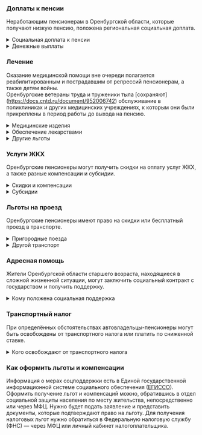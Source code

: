 ### Доплаты к пенсии
Неработающим пенсионерам в Оренбургской области, которые получают низкую пенсию, положена региональная социальная доплата. 
<details>
<summary>Социальная доплата к пенсии</summary>
В Оренбургской области региональный прожиточный минимум пенсионера ниже общефедерального. Поэтому неработающим пенсионерам с низкой пенсией положена федеральная социальная доплата до российского прожиточного минимума пенсионера. 
В 2021 году эта сумма [составляет](https://pfr.gov.ru/grazhdanam/pensionres/soc_doplata/~7905) 10 022 рубля. Для назначения выплаты нужно обращаться в территориальное отделение Пенсионного фонда по месту своего жительства.
</details>
<details>

<summary>Денежные выплаты</summary>
Если пенсионер относится к льготной категории, ему положена ежемесячная денежная выплата (ЕДВ), которую регулярно индексируют. 
ЕДВ в сумме 300 рублей [выплачивают](https://docs.cntd.ru/document/952006742) Оренбургским ветеранам труда, труженикам тыла и жертвам политических репрессий, а также детям войны (родившимся с 3 сентября 1927 года по 3 сентября 1945 года).
</details>

### Лечение
Оказание медицинской помощи вне очереди полагается реабилитированным и пострадавшим от репрессий пенсионерам, а также детям войны.  
Оренбургские ветераны труда и труженики тыла [сохраняют] (https://docs.cntd.ru/document/952006742) обслуживание в поликлиниках и других медицинских учреждениях, к которым они были прикреплены в период работы до выхода на пенсию.
<details>

<summary>Медицинские изделия</summary>
Оренбургским ветеранам труда, труженикам тыла и реабилитированным пенсионерам также [полагается]( https://docs.cntd.ru/document/952006784) бесплатное изготовление и ремонт зубных протезов. Льгота не распространяется на расходы по оплате стоимости драгоценных металлов и металлокерамики. 
</details>

<details>
<summary>Обеспечение лекарствами</summary>
Оренбургские реабилитированные и пострадавшие от репрессий пенсионеры лекарственными препаратами по назначению врача [обеспечиваются]( https://docs.cntd.ru/document/945010715) бесплатно.
</details>

<details>
<summary>Другие льготы</summary>
Труженикам тыла, реабилитированным и пострадавшим от репрессий пенсионерам и детям войны предоставляется внеочередной приём в дома-интернаты для престарелых и инвалидов и учреждения социального обслуживания.  
Пенсионерам, нуждающимся в медицинской помощи по направлению областного департамента здравоохранения или государственного медучреждения (за исключением реабилитации и санаторно-курортного лечения), а также в проезде к месту лечения, [выплачивается] (https://docs.cntd.ru/document/570742553 ) сумма в размере до 30 000 рублей, но не более двух раз в течение календарного года.
</details>


### Услуги ЖКХ
Оренбургские пенсионеры могут получить скидки на оплату услуг ЖКХ, а также разные компенсации и субсидии. 

<details>
<summary>Скидки и компенсации</summary>
Оренбургским труженикам тыла и детям войны полностью [возмещаются]( https://docs.cntd.ru/document/952006742) расходы на оплату услуг за обращение с ТКО (вывоз мусора). Ветеранам труда компенсируется 50% абонентской платы за стационарный телефон и радио. 
Также компенсируется оплата взносов на капремонт членам семьи жертв политических репрессий и иждивенцам ветеранов труда. Компенсация рассчитывается, исходя из установленных в регионе минимального взноса на капремонт за 1 кв. метр и размера стандарта нормативной площади жилого помещения.  
Одинокие неработающие пенсионеры по достижении 70 лет освобождаются от взносов на капремонт на 50%, а с 80-летнего возраста — полностью. Льгота распространяется также на граждан указанного возраста, семья которых состоит из неработающих граждан пенсионного возраста (мужчины — старше 60 лет, женщины — 55 лет) и (или) инвалидов I и ll группы. 
Реабилитированные и пострадавшие от репрессий Оренбургскиие пенсионеры имеют право на первоочередную установку телефона бесплатно. 
Малообеспеченным пенсионерам [выплачивается] (https://docs.cntd.ru/document/570742553) социальная помощь на приобретение, замену или ремонт электрического, газового или печного оборудования. Выплата в сумме до 30 000 рублей один раз в год полагается, если по заключению компетентных органов эксплуатация указанного оборудования недопустима.
</details>

<details>
<summary>Субсидии</summary>
Семьям участников и инвалидов ВОВ максимальная доля расходов совокупного дохода семьи для получения субсидии установлена в размере 12%, а для одиноко проживающих инвалидов или семей, имеющих в своём составе двух и более инвалидов, — 15%. 

</details>

### Льготы на проезд
Оренбургские пенсионеры имеют право на скидки или бесплатный проезд в транспорте. 
<details>
<summary>Пригородные поезда</summary>
Реабилитированным пенсионерам один раз в год компенсируется стоимость поездки по территории России туда и обратно железнодорожным транспортом. При отсутствии железнодорожного сообщения за путешествие водным, воздушным или автомобильным транспортом вернут 50% затрат.
</details>
<details>
<summary>Другой транспорт</summary>
Ветераны труда, труженики тыла и жертвы политических репрессий для проезда на пассажирском автомобильном и городском наземном электрическом транспорте [приобретают]( https://docs.cntd.ru/document/439094855) социальную транспортную карту (до 60 поездок в течение месяца) за 50% стоимости.

</details>

### Адресная помощь
Жители Оренбургской области старшего возраста, находящиеся в сложной жизненной ситуации, могут заключить социальный контракт с государством и получить поддержку.

<details>
<summary>Кому положена социальная поддержка</summary>
Пенсионерам, которые по не зависящим от них причинам оказались в трудной жизненной ситуации, оказывают адресную помощь. Она может быть в виде денежных выплат, ежемесячных или единовременных, либо в натуральной форме — обеспечения продуктами питания, одеждой и обувью, медикаментами и прочее. С нуждающимися пенсионерами может быть заключён социальный контракт.

</details>

### Транспортный налог
При определённых обстоятельствах автовладельцы-пенсионеры могут быть освобождены от транспортного налога или платить по сниженной ставке. 
<details>
<summary>Кого освобождают от транспортного налога</summary>
Мужчины старше 60 лет и женщины от 55 лет на 50% [освобождаются]( https://www.nalog.gov.ru/rn77/service/tax/d1095373/) от транспортного налога на одно транспортное средство с наибольшей мощностью двигателя: легковой или грузовой автомобиль — до 100 л. с., мотоцикл (мотороллер) мощностью до 40 л. с., снегоходы, мотосани — до 50 л. с., а также катера, моторные лодки, гидроциклы и другие водные ТС — до 100 л. с. 
Инвалиды, участники ВОВ или граждане, подвергшиеся радиации, освобождаются от уплаты налога на перечисленные транспортные средства.

</details>

### Как оформить льготы и компенсации 
Информация о мерах соцподдержки есть в Единой государственной информационной системе социального обеспечения ([ЕГИССО]( http://egisso.ru/site/client/#/)). Оформить получение льгот и компенсаций можно, обратившись в отдел социальной защиты населения по месту жительства, непосредственно или через МФЦ. Нужно будет подать заявление и представить документы, которые подтверждают право на льготу. Для получения налоговых льгот нужно обратиться в Федеральную налоговую службу (ФНС) — через МФЦ или личный кабинет налогоплательщика.
















